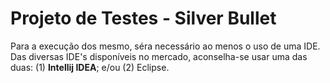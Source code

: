 # Projeto de Testes - Silver Bullet

Para a execução dos mesmo, séra necessário ao menos o uso de uma IDE. Das diversas IDE's disponíveis no mercado, aconselha-se usar uma das duas: (1) **Intellij IDEA**; e/ou (2) Eclipse.

